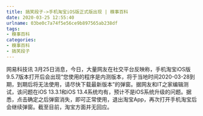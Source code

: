 ```yaml
---
title: 搞笑段子->手机淘宝iOS版正式版出现 | 糗事百科
date: 2020-03-25 12:55:40
urlname: 03be0c7a74f5e56ce9b897565ab238df
tags: 
- 糗事百科
categories:
- 糗事百科
- 搞笑段子
---
```

网易科技讯 3月25日消息，今日，大量网友在社交平台反映称，手机淘宝iOS版9.5.7版本打开后会出现“您使用的程序是内测版本，将于当地时间2020-03-28到期，到期后将无法使用，请尽快下载最新版本”的弹窗。据网友和IT之家编辑测试，该问题在iOS 13.3.1和iOS 13.4系统均有，预计不是iOS系统升级的问题。据悉，点击确定之后弹窗消失，即可正常使用，退出淘宝App，再次打开手机淘宝后会继续弹窗。截至目前，淘宝方面并无回应。


